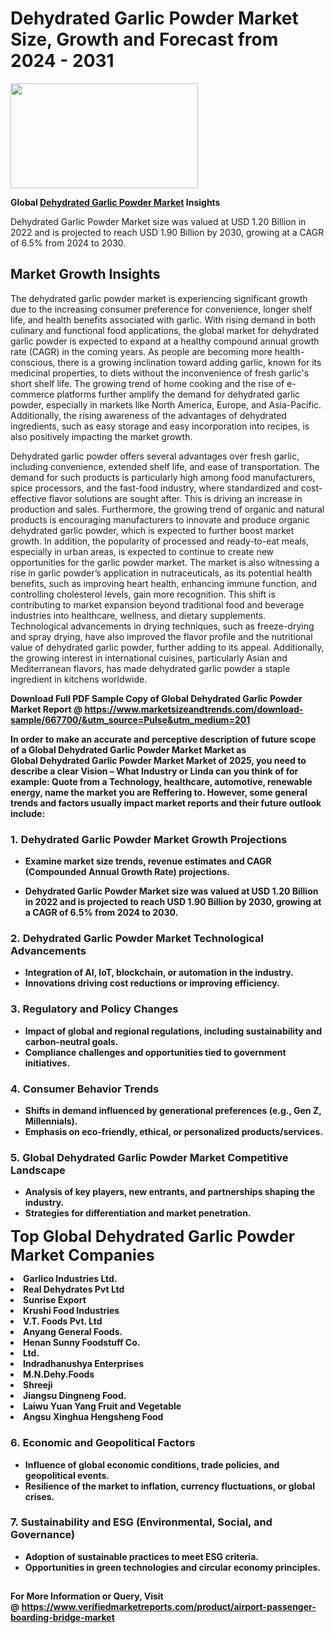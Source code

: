 <H1>Dehydrated Garlic Powder Market Size, Growth and Forecast from 2024 - 2031</H1><img class="aligncenter size-medium wp-image-584254" src="https://thirdeyenews.in/wp-content/uploads/2024/09/Global-Market-Research-300x168.jpeg" alt="" width="300" height="168" /><p><strong>Global&nbsp;<a href="https://www.marketsizeandtrends.com/download-sample/667700/&amp;utm_source=Pulse&amp;utm_medium=201">Dehydrated Garlic Powder Market</a> Insights</strong></p><p>Dehydrated Garlic Powder Market size was valued at USD 1.20 Billion in 2022 and is projected to reach USD 1.90 Billion by 2030, growing at a CAGR of 6.5% from 2024 to 2030.</p><p><h2>Market Growth Insights</h2> <p>The dehydrated garlic powder market is experiencing significant growth due to the increasing consumer preference for convenience, longer shelf life, and health benefits associated with garlic. With rising demand in both culinary and functional food applications, the global market for dehydrated garlic powder is expected to expand at a healthy compound annual growth rate (CAGR) in the coming years. As people are becoming more health-conscious, there is a growing inclination toward adding garlic, known for its medicinal properties, to diets without the inconvenience of fresh garlic's short shelf life. The growing trend of home cooking and the rise of e-commerce platforms further amplify the demand for dehydrated garlic powder, especially in markets like North America, Europe, and Asia-Pacific. Additionally, the rising awareness of the advantages of dehydrated ingredients, such as easy storage and easy incorporation into recipes, is also positively impacting the market growth.</p> <p><strong></strong></p> <p>Dehydrated garlic powder offers several advantages over fresh garlic, including convenience, extended shelf life, and ease of transportation. The demand for such products is particularly high among food manufacturers, spice processors, and the fast-food industry, where standardized and cost-effective flavor solutions are sought after. This is driving an increase in production and sales. Furthermore, the growing trend of organic and natural products is encouraging manufacturers to innovate and produce organic dehydrated garlic powder, which is expected to further boost market growth. In addition, the popularity of processed and ready-to-eat meals, especially in urban areas, is expected to continue to create new opportunities for the garlic powder market. The market is also witnessing a rise in garlic powder’s application in nutraceuticals, as its potential health benefits, such as improving heart health, enhancing immune function, and controlling cholesterol levels, gain more recognition. This shift is contributing to market expansion beyond traditional food and beverage industries into healthcare, wellness, and dietary supplements. Technological advancements in drying techniques, such as freeze-drying and spray drying, have also improved the flavor profile and the nutritional value of dehydrated garlic powder, further adding to its appeal. Additionally, the growing interest in international cuisines, particularly Asian and Mediterranean flavors, has made dehydrated garlic powder a staple ingredient in kitchens worldwide.</p> <p><strong></p><p><span class=""><strong>Download Full PDF Sample Copy of Global Dehydrated Garlic Powder Market Report</strong> @ <a href="https://www.marketsizeandtrends.com/download-sample/667700/&amp;utm_source=Pulse&amp;utm_medium=201" target="_blank">https://www.marketsizeandtrends.com/download-sample/667700/&amp;utm_source=Pulse&amp;utm_medium=201</a></span></p><p>In order to make an accurate and perceptive description of future scope of a Global&nbsp;Dehydrated Garlic Powder Market Market as Global&nbsp;Dehydrated Garlic Powder Market Market of 2025, you need to describe a clear Vision &ndash; What Industry or Linda can you think of for example: Quote from a Technology, healthcare, automotive, renewable energy, name the market you are Reffering to. However, some general trends and factors usually impact market reports and their future outlook include:</p><h3>1.&nbsp;<strong>Dehydrated Garlic Powder Market Growth Projections</strong></h3><ul><li>Examine market size trends, revenue estimates and CAGR (Compounded Annual Growth Rate) projections.</li><li><p>Dehydrated Garlic Powder Market size was valued at USD 1.20 Billion in 2022 and is projected to reach USD 1.90 Billion by 2030, growing at a CAGR of 6.5% from 2024 to 2030.</p></li></ul><h3>2.&nbsp;<strong>Dehydrated Garlic Powder Market Technological Advancements</strong></h3><ul><li>Integration of AI, IoT, blockchain, or automation in the industry.</li><li>Innovations driving cost reductions or improving efficiency.</li></ul><h3>3.&nbsp;<strong>Regulatory and Policy Changes</strong></h3><ul><li>Impact of global and regional regulations, including sustainability and carbon-neutral goals.</li><li>Compliance challenges and opportunities tied to government initiatives.</li></ul><h3>4.&nbsp;<strong>Consumer Behavior Trends</strong></h3><ul><li>Shifts in demand influenced by generational preferences (e.g., Gen Z, Millennials).</li><li>Emphasis on eco-friendly, ethical, or personalized products/services.</li></ul><h3>5.&nbsp;<strong>Global Dehydrated Garlic Powder Market Competitive Landscape</strong></h3><ul><li>Analysis of key players, new entrants, and partnerships shaping the industry.</li><li>Strategies for differentiation and market penetration.</li></ul><p data-pm-slice="1 1 []"><span style="color: inherit; font-family: inherit; font-size: 25px;">Top Global Dehydrated Garlic Powder Market Companies</span></p><div class="" data-test-id=""><p><li>Garlico Industries Ltd.</li><li> Real Dehydrates Pvt Ltd</li><li> Sunrise Export</li><li> Krushi Food Industries</li><li> V.T. Foods Pvt. Ltd</li><li> Anyang General Foods.</li><li> Henan Sunny Foodstuff Co.</li><li>Ltd.</li><li> Indradhanushya Enterprises</li><li> M.N.Dehy.Foods</li><li> Shreeji</li><li> Jiangsu Dingneng Food.</li><li> Laiwu Yuan Yang Fruit and Vegetable</li><li> Angsu Xinghua Hengsheng Food</li></p></div><h3>6.&nbsp;<strong>Economic and Geopolitical Factors</strong></h3><ul><li>Influence of global economic conditions, trade policies, and geopolitical events.</li><li>Resilience of the market to inflation, currency fluctuations, or global crises.</li></ul><h3>7.&nbsp;<strong>Sustainability and ESG (Environmental, Social, and Governance)</strong></h3><ul><li>Adoption of sustainable practices to meet ESG criteria.</li><li>Opportunities in green technologies and circular economy principles.</li></ul><h2><strong style="font-size: 14px;">For More Information or Query, Visit @&nbsp;</strong><a style="background-color: #ffffff; font-size: 14px;" href="https://www.marketsizeandtrends.com/report/dehydrated-garlic-powder-market/" target="_blank">https://www.verifiedmarketreports.com/product/airport-passenger-boarding-bridge-market</a></h2>
